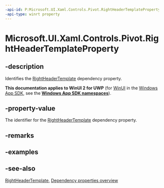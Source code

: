 ```yaml
---
-api-id: P:Microsoft.UI.Xaml.Controls.Pivot.RightHeaderTemplateProperty
-api-type: winrt property
---
```


<!-- Property syntax
public Windows.UI.Xaml.DependencyProperty RightHeaderTemplateProperty { get; }
-->

# Microsoft.UI.Xaml.Controls.Pivot.RightHeaderTemplateProperty

## -description
Identifies the [RightHeaderTemplate](pivot_rightheadertemplate.md) dependency property.

**This documentation applies to WinUI 2 for UWP** (for [WinUI](/windows/apps/winui/winui3/) in the [Windows App SDK](/windows/apps/windows-app-sdk/), see the **[Windows App SDK namespaces](/windows/windows-app-sdk/api/winrt/)**).

## -property-value
The identifier for the [RightHeaderTemplate](pivot_rightheadertemplate.md) dependency property.

## -remarks

## -examples

## -see-also
[RightHeaderTemplate](pivot_rightheadertemplate.md), [Dependency properties overview](/windows/uwp/xaml-platform/dependency-properties-overview)
